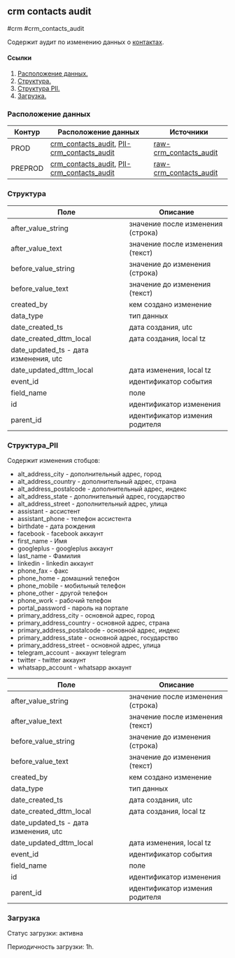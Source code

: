 ## crm contacts audit
#crm #crm_contacts_audit

Содержит аудит по изменению данных о [контактах](https://a.yandex-team.ru/arc_vcs/cloud/dwh/nirvana/vh/workflows/ods/yt/crm/crm_contacts).


#### Ссылки
1. [Расположение данных.](#расположение-данных)
2. [Структура.](#структура)
3. [Структура PII.](#структура_PII)
4. [Загрузка.](#загрузка)


### Расположение данных

| Контур    | Расположение данных   | Источники |
| --------- | -------------------   | --------- |
| PROD      | [crm_contacts_audit](https://yt.yandex-team.ru/hahn/navigation?path=//home/cloud-dwh/data/prod/ods/crm/crm_contacts_audit), [PII-crm_contacts_audit](https://yt.yandex-team.ru/hahn/navigation?path=//home/cloud-dwh/data/prod/ods/crm/PII/crm_contacts_audit) | [raw-crm_contacts_audit](https://yt.yandex-team.ru/hahn/navigation?path=//home/cloud-dwh/data/prod/raw/mysql/crm-cloud/cloud8_contacts_audit) |
| PREPROD   | [crm_contacts_audit](https://yt.yandex-team.ru/hahn/navigation?path=//home/cloud-dwh/data/preprod/ods/crm/crm_contacts_audit), [PII-crm_contacts_audit](https://yt.yandex-team.ru/hahn/navigation?path=//home/cloud-dwh/data/preprod/ods/crm/PII/crm_contacts_audit)| [raw-crm_contacts_audit](https://yt.yandex-team.ru/hahn/navigation?path=//home/cloud-dwh/data/prod/raw/mysql/crm-cloud/cloud8_contacts_audit) |


### Структура

| Поле                                  | Описание                          |
|---------------------------------------|-----------------------------------|
| after_value_string                    | значение после изменения (строка) |
| after_value_text                      | значение после изменения (текст)  |
| before_value_string                   | значение до изменения (строка)    |
| before_value_text                     | значение до изменения (текст)     |
| created_by                            | кем создано изменение             |
| data_type                             | тип данных                        |
| date_created_ts                       | дата создания, utc                |
| date_created_dttm_local               | дата создания, local tz           |
| date_updated_ts - дата изменения, utc |
| date_updated_dttm_local               | дата изменения, local tz          |
| event_id                              | идентификатор события             |
| field_name                            | поле                              |
| id                                    | идентификатор изменения           |
| parent_id                             | идентификатор измения родителя    |


### Структура_PII

Содержит изменения стобцов:
- alt_address_city - дополнительный адрес, город
- alt_address_country - дополнительный адрес, страна
- alt_address_postalcode - дополнительный адрес, индекс
- alt_address_state - дополнительный адрес, государство
- alt_address_street - дополнительный адрес, улица
- assistant - ассистент
- assistant_phone - телефон ассистента
- birthdate - дата рождения
- facebook - facebook аккаунт
- first_name - Имя
- googleplus - googleplus аккаунт
- last_name - Фамилия
- linkedin - linkedin аккаунт
- phone_fax - факс
- phone_home - домашний телефон
- phone_mobile - мобильный телефон
- phone_other - другой телефон
- phone_work - рабочий телефон
- portal_password - пароль на портале
- primary_address_city - основной адрес, город
- primary_address_country - основной адрес,  страна
- primary_address_postalcode - основной адрес, индекс
- primary_address_state - основной адрес, государство
- primary_address_street - основной адрес, улица
- telegram_account - аккаунт telegram
- twitter - twitter аккаунт
- whatsapp_account - whatsapp аккаунт

| Поле                                  | Описание                          |
|---------------------------------------|-----------------------------------|
| after_value_string                    | значение после изменения (строка) |
| after_value_text                      | значение после изменения (текст)  |
| before_value_string                   | значение до изменения (строка)    |
| before_value_text                     | значение до изменения (текст)     |
| created_by                            | кем создано изменение             |
| data_type                             | тип данных                        |
| date_created_ts                       | дата создания, utc                |
| date_created_dttm_local               | дата создания, local tz           |
| date_updated_ts - дата изменения, utc |
| date_updated_dttm_local               | дата изменения, local tz          |
| event_id                              | идентификатор события             |
| field_name                            | поле                              |
| id                                    | идентификатор изменения           |
| parent_id                             | идентификатор измения родителя    |


### Загрузка
Статус загрузки: активна

Периодичность загрузки: 1h.
